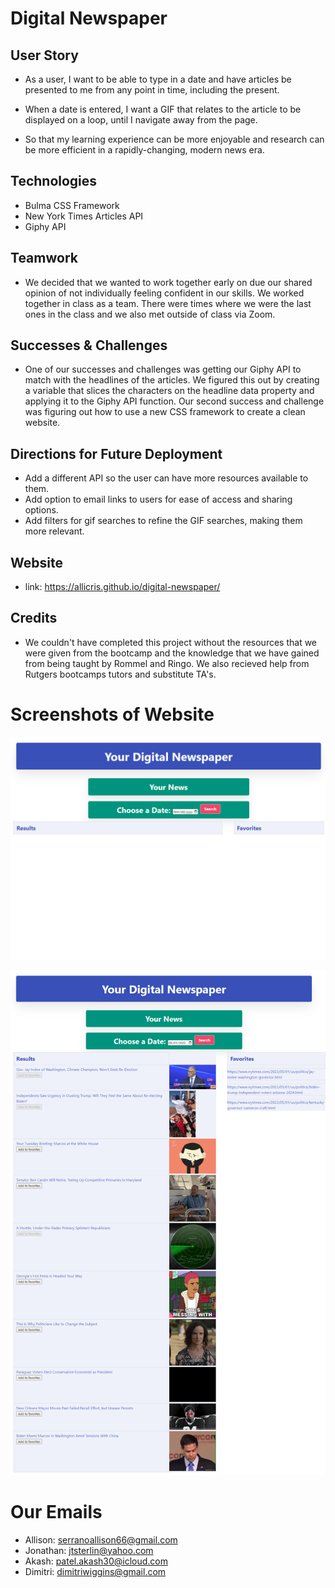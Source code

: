 # Digital Newspaper

## User Story
* As a user, I want to be able to type in a date and have articles be presented to me from any point in time, including the present.

* When a date is entered, I want a GIF that relates to the article to be displayed on a loop, until I navigate away from the page.

* So that my learning experience can be more enjoyable and research can be more efficient in a rapidly-changing, modern news era.

## Technologies
* Bulma CSS Framework
* New York Times Articles API
* Giphy API

## Teamwork
* We decided that we wanted to work together early on due our shared opinion of not individually feeling confident in our skills. We worked together in class as a team. There were times where we were the last ones in the class and we also met outside of class via Zoom. 

## Successes & Challenges
* One of our successes and challenges was getting our Giphy API to match with the headlines of the articles. We figured this out by creating a variable that slices the characters on the headline data property and applying it to the Giphy API function. 
Our second success and challenge was figuring out how to use a new CSS framework to create a clean website. 

## Directions for Future Deployment
* Add a different API so the user can have more resources available to them.
* Add option to email links to users for ease of access and sharing options.
* Add filters for gif searches to refine the GIF searches, making them more relevant.

## Website
* link: https://allicris.github.io/digital-newspaper/ 

## Credits
* We couldn't have completed this project without the resources that we were given from the bootcamp and the knowledge that we have gained from being taught by Rommel and Ringo. We also recieved help from Rutgers bootcamps tutors and substitute TA's. 

# Screenshots of Website
![APP SCREENSHOT](./images/ss1.png)

![APP SCREENSHOT](./images/ss3.png)

# Our Emails
* Allison: serranoallison66@gmail.com
* Jonathan: jtsterlin@yahoo.com
* Akash: patel.akash30@icloud.com
* Dimitri: dimitriwiggins@gmail.com
